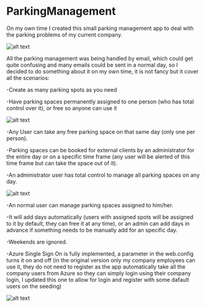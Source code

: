 # ParkingManagement

On my own time I created this small parking management app to deal with the parking problems of my current company.

![alt text](https://01ob3q.db.files.1drv.com/y4mK8ytYuhPLNwTnjcyaRnVC0m6nsUb9JKu1h3pDtOuOjGwc9xCKbjQ-j4QuObJJJ7huVcWWlICHXadkL2dliJz_PV5nVhZwM7JT87fCbSEiidypvovuw6u8Dgo29zC-MDkPdStAH4AxkDzJxM9SBIPZZSyHyCybnSJhnfIYGQKwyyU1i0CvNQYTh4_73X5z_S4ehNx81NUXMQxPI5lxkwFJg?width=617&height=217&cropmode=none)

All the parking management was being handled by email, which could get quite confusing and many emails could be sent in a normal day, so I decided to do something about it on my own time, it is not fancy but it cover all the scenarios:

-Create as many parking spots as you need

-Have parking spaces permanently assigned to one person (who has total control over it), or free so anyone can use it

![alt text](https://01ov3q.db.files.1drv.com/y4mYbAH-df8E6jviVRrwbmIDGpvu6ZMVg2Os8KyGanxiCGfSvMFz8b9iES7mQFM4CS2ou71rec25okjjxEWsSn4NI7t5sPvppzp9hj8ObCtWPjPUObbey1nzgw5QqCkhdC_5wv5P3zEBvvDEJxPSNhoGNwrSrKI37OTkqwfgz1aWzgHyd6qXY8vJbA-gaxS6y5hGppW9J_Wr649ImW2jwuTiQ?width=1280&height=297&cropmode=none)

-Any User can take any free parking space on that same day (only one per person).

-Parking spaces can be booked for external clients by an administrator for the entire day or on a specific time frame (any user will be alerted of this time frame but can take the space out of it).

-An administrator user has total control to manage all parking spaces on any day.

![alt text](https://01oc3q.db.files.1drv.com/y4m-VgiJcrXPVVrqRgW-F7sxckFoEuaQGKJAaWXmIpaRMBcCKDywsYvkEc7S32FyA9k0xUD5LCAgM1Gtng1-WePQtDx2dT29nVFnkwfH4_hTQcpPsRglcFGfPKjpM5AxmppYfnyxz1ZcySkT6L5jHwQdudS_ownHQ0v5ZjRrQ1LfiTS9GQ0rdlhhiXwf5Masb_Okm99Xm2cFosys-lHpC8wng?width=534&height=525&cropmode=none)

-An normal user can manage parking spaces assigned to him/her.

-It will add days automatically (users with assigned spots will be assigned to it by default, they can free it at any time), or an admin can add days in advance if something needs to be manually add for an specific day.

-Weekends are ignored.

-Azure Single Sign On is fully implemented, a parameter in the web.config turns it on and off (in the original version only my company employees can use it, they do not need to register as the app automatically take all the company users from Azure so they can simply login using their company login, I updated this one to allow for login and register with some dafault users on the seeding)


![alt text](https://01ow3q.db.files.1drv.com/y4mvqyZyDODbBjdIE-8a1yME8vlUHP8v9xEEaiUNSbWcfT_Pze23z3SgTPzAOckyPeWAuR7ghunF3Kze_3p34QsqNsivwOBWAVD5iU8Hr-EFDcYu74XqyzHKA8wik_7o0K7x5Snt1ByntWQgSSChqHmUrWhekFdbKaiYoKSKytCDz1WYzgj12zRhnUFXtfzmADOw0medbjqruZLU562Y-OCQA?width=1283&height=547&cropmode=none)


